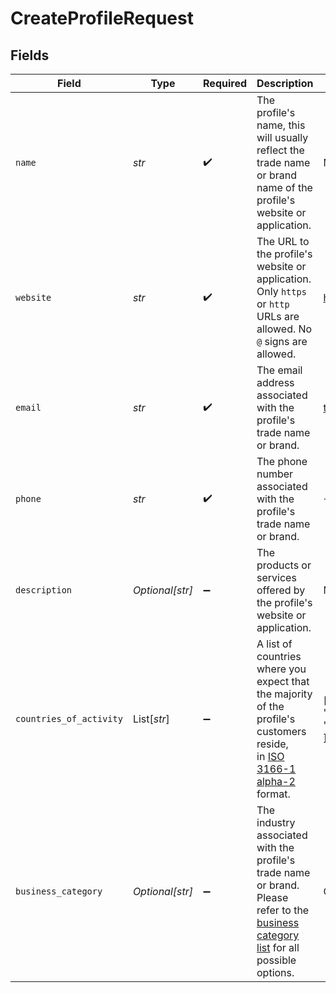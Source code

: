 # CreateProfileRequest


## Fields

| Field                                                                                                                                                                       | Type                                                                                                                                                                        | Required                                                                                                                                                                    | Description                                                                                                                                                                 | Example                                                                                                                                                                     |
| --------------------------------------------------------------------------------------------------------------------------------------------------------------------------- | --------------------------------------------------------------------------------------------------------------------------------------------------------------------------- | --------------------------------------------------------------------------------------------------------------------------------------------------------------------------- | --------------------------------------------------------------------------------------------------------------------------------------------------------------------------- | --------------------------------------------------------------------------------------------------------------------------------------------------------------------------- |
| `name`                                                                                                                                                                      | *str*                                                                                                                                                                       | :heavy_check_mark:                                                                                                                                                          | The profile's name, this will usually reflect the trade name or brand name of the profile's website or<br/>application.                                                     | My website name                                                                                                                                                             |
| `website`                                                                                                                                                                   | *str*                                                                                                                                                                       | :heavy_check_mark:                                                                                                                                                          | The URL to the profile's website or application. Only `https` or `http` URLs are allowed. No `@` signs are<br/>allowed.                                                     | https://example.com                                                                                                                                                         |
| `email`                                                                                                                                                                     | *str*                                                                                                                                                                       | :heavy_check_mark:                                                                                                                                                          | The email address associated with the profile's trade name or brand.                                                                                                        | test@mollie.com                                                                                                                                                             |
| `phone`                                                                                                                                                                     | *str*                                                                                                                                                                       | :heavy_check_mark:                                                                                                                                                          | The phone number associated with the profile's trade name or brand.                                                                                                         | +31208202070                                                                                                                                                                |
| `description`                                                                                                                                                               | *Optional[str]*                                                                                                                                                             | :heavy_minus_sign:                                                                                                                                                          | The products or services offered by the profile's website or application.                                                                                                   | My website description                                                                                                                                                      |
| `countries_of_activity`                                                                                                                                                     | List[*str*]                                                                                                                                                                 | :heavy_minus_sign:                                                                                                                                                          | A list of countries where you expect that the majority of the profile's customers reside,<br/>in [ISO 3166-1 alpha-2](https://en.wikipedia.org/wiki/ISO_3166-1_alpha-2) format. | [<br/>"NL",<br/>"GB"<br/>]                                                                                                                                                  |
| `business_category`                                                                                                                                                         | *Optional[str]*                                                                                                                                                             | :heavy_minus_sign:                                                                                                                                                          | The industry associated with the profile's trade name or brand. Please refer to the<br/>[business category list](common-data-types#business-category) for all possible options. | OTHER_MERCHANDISE                                                                                                                                                           |